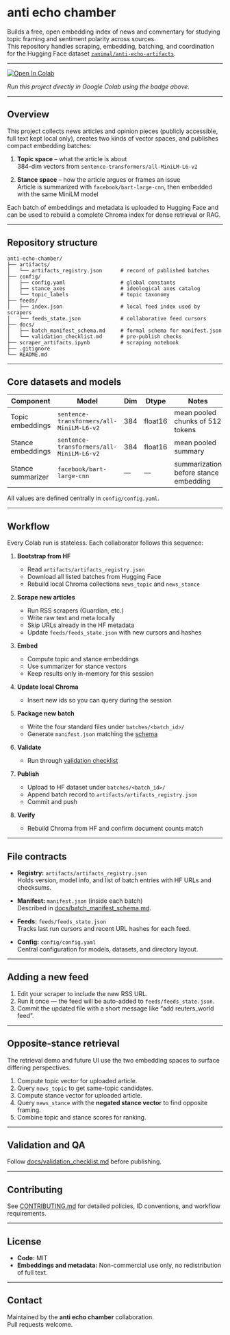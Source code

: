 # anti echo chamber

Builds a free, open embedding index of news and commentary for studying topic framing and sentiment polarity across sources.  
This repository handles scraping, embedding, batching, and coordination for the Hugging Face dataset [`zanimal/anti-echo-artifacts`](https://huggingface.co/datasets/zanimal/anti-echo-artifacts).

---

<a target="_blank" href="https://colab.research.google.com/github/AHMerrill/anti-echo-chamber/blob/main/scraper_artifacts.ipynb">
  <img src="https://colab.research.google.com/assets/colab-badge.svg" alt="Open In Colab"/>
</a>

_Run this project directly in Google Colab using the badge above._

---

## Overview

This project collects news articles and opinion pieces (publicly accessible, full text kept local only), creates two kinds of vector spaces, and publishes compact embedding batches:

1. **Topic space** – what the article is about  
   384-dim vectors from `sentence-transformers/all-MiniLM-L6-v2`

2. **Stance space** – how the article argues or frames an issue  
   Article is summarized with `facebook/bart-large-cnn`, then embedded with the same MiniLM model

Each batch of embeddings and metadata is uploaded to Hugging Face and can be used to rebuild a complete Chroma index for dense retrieval or RAG.

---

## Repository structure

```
anti-echo-chamber/
├── artifacts/
│   └── artifacts_registry.json      # record of published batches
├── config/
│   ├── config.yaml                  # global constants
│   ├── stance_axes                  # ideological axes catalog
│   └── topic_labels                 # topic taxonomy
├── feeds/
│   ├── index.json                   # local feed index used by scrapers
│   └── feeds_state.json             # collaborative feed cursors
├── docs/
│   ├── batch_manifest_schema.md     # formal schema for manifest.json
│   └── validation_checklist.md      # pre-publish checks
├── scraper_artifacts.ipynb          # scraping notebook
├── .gitignore
└── README.md
```

---

## Core datasets and models

| Component | Model | Dim | Dtype | Notes |
|------------|--------|------|-------|-------|
| Topic embeddings | `sentence-transformers/all-MiniLM-L6-v2` | 384 | float16 | mean pooled chunks of 512 tokens |
| Stance embeddings | `sentence-transformers/all-MiniLM-L6-v2` | 384 | float16 | mean pooled summary |
| Stance summarizer | `facebook/bart-large-cnn` | — | — | summarization before stance embedding |

All values are defined centrally in `config/config.yaml`.

---

## Workflow

Every Colab run is stateless. Each collaborator follows this sequence:

1. **Bootstrap from HF**  
   - Read `artifacts/artifacts_registry.json`  
   - Download all listed batches from Hugging Face  
   - Rebuild local Chroma collections `news_topic` and `news_stance`

2. **Scrape new articles**  
   - Run RSS scrapers (Guardian, etc.)  
   - Write raw text and meta locally  
   - Skip URLs already in the HF metadata  
   - Update `feeds/feeds_state.json` with new cursors and hashes

3. **Embed**  
   - Compute topic and stance embeddings  
   - Use summarizer for stance vectors  
   - Keep results only in-memory for this session

4. **Update local Chroma**  
   - Insert new ids so you can query during the session

5. **Package new batch**  
   - Write the four standard files under `batches/<batch_id>/`  
   - Generate `manifest.json` matching the [schema](docs/batch_manifest_schema.md)

6. **Validate**  
   - Run through [validation checklist](docs/validation_checklist.md)

7. **Publish**  
   - Upload to HF dataset under `batches/<batch_id>/`  
   - Append batch record to `artifacts/artifacts_registry.json`  
   - Commit and push

8. **Verify**  
   - Rebuild Chroma from HF and confirm document counts match

---

## File contracts

- **Registry:** `artifacts/artifacts_registry.json`  
  Holds version, model info, and list of batch entries with HF URLs and checksums.

- **Manifest:** `manifest.json` (inside each batch)  
  Described in [docs/batch_manifest_schema.md](docs/batch_manifest_schema.md).

- **Feeds:** `feeds/feeds_state.json`  
  Tracks last run cursors and recent URL hashes for each feed.

- **Config:** `config/config.yaml`  
  Central configuration for models, datasets, and directory layout.

---

## Adding a new feed

1. Edit your scraper to include the new RSS URL.  
2. Run it once — the feed will be auto-added to `feeds/feeds_state.json`.  
3. Commit the updated file with a short message like “add reuters_world feed”.

---

## Opposite-stance retrieval

The retrieval demo and future UI use the two embedding spaces to surface differing perspectives.

1. Compute topic vector for uploaded article.  
2. Query `news_topic` to get same-topic candidates.  
3. Compute stance vector for uploaded article.  
4. Query `news_stance` with the **negated stance vector** to find opposite framing.  
5. Combine topic and stance scores for ranking.

---

## Validation and QA

Follow [docs/validation_checklist.md](docs/validation_checklist.md) before publishing.

---

## Contributing

See [CONTRIBUTING.md](CONTRIBUTING.md) for detailed policies, ID conventions, and workflow requirements.

---

## License

- **Code:** MIT  
- **Embeddings and metadata:** Non-commercial use only, no redistribution of full text.

---

## Contact

Maintained by the **anti echo chamber** collaboration.  
Pull requests welcome.
